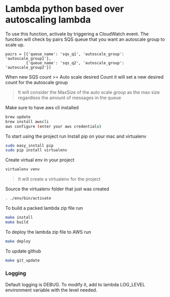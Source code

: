 # Lambda python based over autoscaling lambda

To use this function, activate by triggering a CloudWatch event.
The function will check by pairs SQS queue that you want an autoscale group to scale up.

```
pairs = [{'queue_name': 'sqs_q1', 'autoscale_group': 'autoscale_group1'},
         {'queue_name': 'sqs_q2', 'autoscale_group': 'autoscale_group2'}]

```

When new SQS count >= Auto scale desired Count it will set a new desired count for the autoscale group

>It will consider the MaxSize of the auto scale group as the max size regardless the amount of messages in the queue

Make sure to have aws cli installed

```bash
brew update
brew install awscli
aws configure (enter your aws credentials)
```

To start using the project run
Install pip on your mac and virtualenv

```bash
sudo easy_install pip
sudo pip install virtualenv
```

Create virtual env in your project

```bash
virtualenv venv
```

> It will create a virtualenv for the project

Source the virtualenv folder that just was created

```bash
. ./env/bin/activate
```

To build a packed lambda zip file run

```bash
make install
make build
```

To deploy the lambda zip file to AWS run

```bash
make deploy
```

To update github

```bash
make git_update
```

### Logging

Default logging is DEBUG.
To modify it, add to lambda LOG_LEVEL environment variable with the level needed.